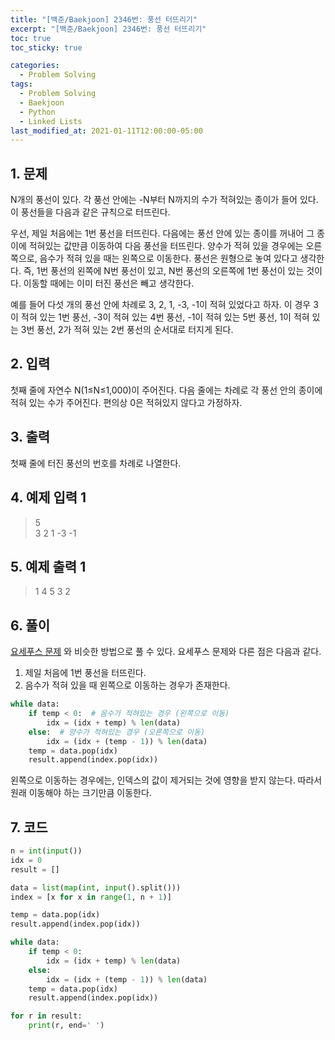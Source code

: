 ```yaml
---
title: "[백준/Baekjoon] 2346번: 풍선 터뜨리기"
excerpt: "[백준/Baekjoon] 2346번: 풍선 터뜨리기"
toc: true
toc_sticky: true

categories:
  - Problem Solving
tags:
  - Problem Solving
  - Baekjoon
  - Python
  - Linked Lists
last_modified_at: 2021-01-11T12:00:00-05:00
---
```


## 1. 문제

N개의 풍선이 있다. 각 풍선 안에는 -N부터 N까지의 수가 적혀있는 종이가 들어 있다. 이 풍선들을 다음과 같은 규칙으로 터뜨린다.

우선, 제일 처음에는 1번 풍선을 터뜨린다. 다음에는 풍선 안에 있는 종이를 꺼내어 그 종이에 적혀있는 값만큼 이동하여 다음 풍선을 터뜨린다. 양수가 적혀 있을 경우에는 오른쪽으로, 음수가 적혀 있을 때는 왼쪽으로 이동한다. 풍선은 원형으로 놓여 있다고 생각한다. 즉, 1번 풍선의 왼쪽에 N번 풍선이 있고, N번 풍선의 오른쪽에 1번 풍선이 있는 것이다. 이동할 때에는 이미 터진 풍선은 빼고 생각한다.

예를 들어 다섯 개의 풍선 안에 차례로 3, 2, 1, -3, -1이 적혀 있었다고 하자. 이 경우 3이 적혀 있는 1번 풍선, -3이 적혀 있는 4번 풍선, -1이 적혀 있는 5번 풍선, 1이 적혀 있는 3번 풍선, 2가 적혀 있는 2번 풍선의 순서대로 터지게 된다.

## 2. 입력

첫째 줄에 자연수 N(1≤N≤1,000)이 주어진다. 다음 줄에는 차례로 각 풍선 안의 종이에 적혀 있는 수가 주어진다. 편의상 0은 적혀있지 않다고 가정하자.

## 3. 출력

첫째 줄에 터진 풍선의 번호를 차례로 나열한다.

## 4. 예제 입력 1

> 5  
> 3 2 1 -3 -1

## 5. 예제 출력 1

> 1 4 5 3 2

## 6. 풀이

[요세푸스 문제](https://derekahndev.github.io/problem%20solving/boj-1158/) 와 비슷한 방법으로 풀 수 있다.
요세푸스 문제와 다른 점은 다음과 같다.

1. 제일 처음에 1번 풍선을 터뜨린다.
2. 음수가 적혀 있을 때 왼쪽으로 이동하는 경우가 존재한다.

```python
while data:
    if temp < 0:  # 음수가 적혀있는 경우 (왼쪽으로 이동)
        idx = (idx + temp) % len(data)
    else:  # 양수가 적혀있는 경우 (오른쪽으로 이동)
        idx = (idx + (temp - 1)) % len(data)
    temp = data.pop(idx)
    result.append(index.pop(idx))
```

왼쪽으로 이동하는 경우에는, 인덱스의 값이 제거되는 것에 영향을 받지 않는다. 따라서 원래 이동해야 하는 크기만큼 이동한다.

## 7. 코드

```python
n = int(input())
idx = 0
result = []

data = list(map(int, input().split()))
index = [x for x in range(1, n + 1)]

temp = data.pop(idx)
result.append(index.pop(idx))

while data:
    if temp < 0:
        idx = (idx + temp) % len(data)
    else:
        idx = (idx + (temp - 1)) % len(data)
    temp = data.pop(idx)
    result.append(index.pop(idx))

for r in result:
    print(r, end=' ')

```
